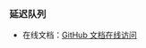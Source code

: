 ### 延迟队列

- 在线文档：[GitHub 文档在线访问](https://github.com/GitHubWxw/wxw-concurrent/tree/master/cloud-delayqueue) 